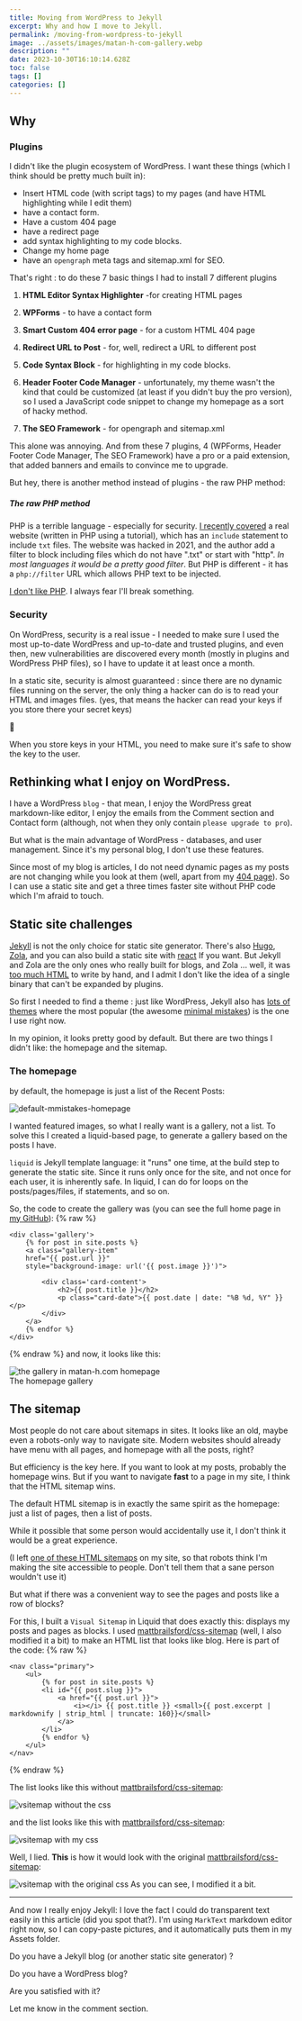 ```yaml
---
title: Moving from WordPress to Jekyll
excerpt: Why and how I move to Jekyll.
permalink: /moving-from-wordpress-to-jekyll
image: ../assets/images/matan-h-com-gallery.webp
description: ""
date: 2023-10-30T16:10:14.628Z
toc: false
tags: []
categories: []
---
```


## Why

### Plugins

I didn't like the plugin ecosystem of WordPress. 
I want these things (which I think should be pretty much built in): 

- Insert HTML code (with script tags) to my pages (and have HTML highlighting while I edit them)
- have a contact form.
- Have a custom 404 page
- have a redirect page
- add syntax highlighting to my code blocks.
- Change my home page
- have an `opengraph` meta tags and sitemap.xml for SEO.

That's right : to do these 7 basic things I had to install 7 different plugins

1. **HTML Editor Syntax Highlighter** -for creating HTML pages

2. **WPForms** - to have a contact form

3. **Smart Custom 404 error page** - for a custom HTML 404 page

4. **Redirect URL to Post** - for, well, redirect a URL to different post

5. **Code Syntax Block** - for highlighting in my code blocks.

6. **Header Footer Code Manager** - unfortunately, my theme wasn't the kind that could be customized (at least if you didn't buy the pro version), so I used a JavaScript code snippet to change my homepage as a sort of hacky method.

7. **The SEO Framework** - for opengraph and sitemap.xml

This alone was annoying. And from these 7 plugins, 4 (WPForms, Header Footer Code Manager, The SEO Framework) have a pro or a paid extension, that added banners and emails to convince me to upgrade.

But hey, there is another method instead of plugins - the raw PHP method:

##### The raw PHP method

PHP is a terrible language - especially for security.  [I recently covered](one-lfi-bypass-to-rule-them-all-using-base64) a real website (written in PHP using a tutorial), which has an `include` statement to include `txt` files.  The website was hacked in 2021, and the author add a filter to block including files which do not have ".txt" or start with "http". *In most languages it would be a pretty good filter*. But PHP is different - it has a `php://filter` URL which allows PHP text to be injected.

[I don't like PHP](http://web.archive.org/web/20170701052621/http://www.phpwtf.org). I always fear I'll break something. 

### Security

On WordPress, security is a real issue - I needed to make sure I used the most up-to-date WordPress and up-to-date and trusted plugins, and even then, new vulnerabilities are discovered every month (mostly in plugins and WordPress PHP files), so I have to update it at least once a month.

In a static site, security is almost guaranteed : since there are no dynamic files running on the server, the only thing a hacker can do is to read your HTML and images files. (yes, that means the hacker can read your keys if you store there your secret keys)

🤫 <span style='color:transparent'>`id:AKIAIOSFODNN7TMATANH`</span>

When you store keys in your HTML, you need to make sure it's safe to show the key to the user.

## Rethinking what I enjoy on WordPress.

I have a WordPress `blog` - that mean, I enjoy the WordPress great markdown-like editor, I enjoy the emails from the Comment section and Contact form (although, not when they only contain `please upgrade to pro`). 

But what is the main advantage of WordPress - databases, and user management.
Since it's my personal blog, I don't use these features.

Since most of my blog is articles, I do not need dynamic pages as my posts are not changing while you look at them (well, apart from my [404 page](/404)). 
So I can use a static site and get a three times faster site without PHP code which I'm afraid to touch.

## Static site challenges

[Jekyll](https://jekyllrb.com) is not the only choice for static site generator. There's also [Hugo](https://gohugo.io/), [Zola](https://www.getzola.org), and you can also build a static site with [react](https://react.dev) If you want. But Jekyll and Zola are the only ones who really built for blogs, and Zola ... well, it was [too much HTML](https://www.getzola.org/documentation/getting-started/overview/#home-page) to write by hand, and I admit I don't like the idea of a single binary that can't be expanded by plugins.

So first I needed to find a theme : just like WordPress, Jekyll also has [lots of themes](https://github.com/topics/jekyll-theme) where the most popular (the awesome [minimal mistakes](https://github.com/mmistakes/minimal-mistakes)) is the one I use right now.

In my opinion, it looks pretty good by default.  But there are two things I didn't like: the homepage and the sitemap.

### The homepage

by default, the homepage is just a list of the Recent Posts:

![default-mmistakes-homepage](../assets/images/default-minimal-mistakes-homepage.webp)

I wanted featured images, so what I really want is a gallery, not a list.
To solve this I created a liquid-based page, to generate a gallery based on the posts I have.

`liquid` is Jekyll template language: it "runs" one time, at the build step to generate the static site. Since it runs only once for the site, and not once for each user, it is inherently safe.
In liquid, I can do for loops on the posts/pages/files, if statements, and so on.

So, the code to create the gallery was (you can see the full home page in [my GitHub](https://github.com/matan-h/matan-h.github.io/blob/main/_pages/home.md?plain=1)):
{% raw %}

```liquid
<div class='gallery'>
    {% for post in site.posts %}
    <a class="gallery-item" 
    href="{{ post.url }}"
    style="background-image: url('{{ post.image }}')">

        <div class='card-content'>
            <h2>{{ post.title }}</h2>
            <p class="card-date">{{ post.date | date: "%B %d, %Y" }}</p>
        </div>
    </a>
    {% endfor %}
</div>
```

{% endraw %}
and now, it looks like this:

<img title="" src="../assets/images/matan-h-com-gallery.webp" alt="the gallery in matan-h.com homepage" data-align="center">
<figcaption class='caption-center'>The homepage gallery</figcaption>

## The sitemap

Most people do not care about sitemaps in sites. It looks like an old, maybe even a robots-only way to navigate site. Modern websites should already have menu with all pages, and homepage with all the posts, right?

But efficiency is the key here. If you want to look at my posts, probably the homepage wins. But if you want to navigate **fast** to a page in my site, I think that the HTML sitemap wins.

The default HTML sitemap is in exactly the same spirit as the homepage: just a list of pages, then a list of posts. 

While it possible that some person would accidentally use it, I don't think it would be a great experience.

(I left [one of these HTML sitemaps](/sitemap) on my site, so that robots think I'm making the site accessible to people. Don't tell them that a sane person wouldn't use it)

But what if there was a convenient way to see the pages and posts like a row of blocks?

For this, I built a `Visual Sitemap` in Liquid that does exactly this: displays my posts and pages as blocks. I used [mattbrailsford/css-sitemap](https://github.com/mattbrailsford/css-sitemap/blob/master/sitemap.css) (well, I also modified it a bit) to make an HTML list that looks like blog.
Here is part of the code:
{% raw %}

```liquid
<nav class="primary">
    <ul>
        {% for post in site.posts %}
        <li id="{{ post.slug }}">
            <a href="{{ post.url }}">
                <i></i> {{ post.title }} <small>{{ post.excerpt | markdownify | strip_html | truncate: 160}}</small>
            </a>
        </li>
        {% endfor %}
    </ul>
</nav>
```

{% endraw %}

The list looks like this without [mattbrailsford/css-sitemap](https://github.com/mattbrailsford/css-sitemap/blob/master/sitemap.css):

![vsitemap without the css](../assets/images/vsitemap-without-css.webp)

and the list looks like this with [mattbrailsford/css-sitemap](https://github.com/mattbrailsford/css-sitemap/blob/master/sitemap.css):

![vsitemap with my css](../assets/images/vsitemap-with-my-css.webp)

Well, I lied. **This** is how it would look with the original [mattbrailsford/css-sitemap](https://github.com/mattbrailsford/css-sitemap/blob/master/sitemap.css):

![vsitemap with the original css](../assets/images/vsitemap-origianl-css.webp) As you can see, I modified it a bit.

---

And now I really enjoy Jekyll:
I love the fact I could do transparent text easily in this article (did you spot that?).
I'm using `MarkText` markdown editor right now, so I can copy-paste pictures, and it automatically puts them in my Assets folder.

Do you have a Jekyll blog (or another static site generator) ? 

Do you have a WordPress blog?

Are you satisfied with it?

Let me know in the comment section.
